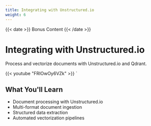 ```yaml
---
title: Integrating with Unstructured.io
weight: 6
---
```


{{< date >}} Bonus Content {{< /date >}}

# Integrating with Unstructured.io

Process and vectorize documents with Unstructured.io and Qdrant.

{{< youtube "FRIOwOy6VZk" >}}
`
## What You'll Learn

- Document processing with Unstructured.io
- Multi-format document ingestion
- Structured data extraction
- Automated vectorization pipelines

